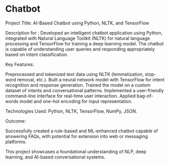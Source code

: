 # Chatbot

Project Title: AI-Based Chatbot using Python, NLTK, and TensorFlow

Description for :
Developed an intelligent chatbot application using Python, integrated with Natural Language Toolkit (NLTK) for natural language processing and TensorFlow for training a deep learning model.
The chatbot is capable of understanding user queries and responding appropriately based on intent classification.

Key Features:

Preprocessed and tokenized text data using NLTK (lemmatization, stop-word removal, etc.).
Built a neural network model with TensorFlow for intent recognition and response generation.
Trained the model on a custom dataset of intents and conversational patterns.
Implemented a user-friendly command-line interface for real-time user interaction.
Applied bag-of-words model and one-hot encoding for input representation.

Technologies Used:
Python, NLTK, TensorFlow, NumPy, JSON.

Outcome:

Successfully created a rule-based and ML-enhanced chatbot capable of answering FAQs, with potential for extension into web or messaging platforms.

This project showcases a foundational understanding of NLP, deep learning, and AI-based conversational systems.


